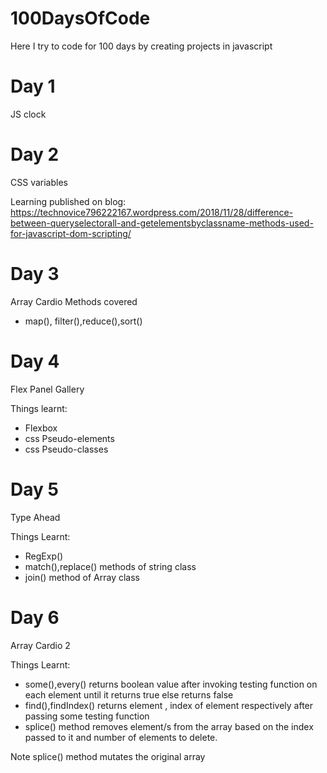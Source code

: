 # 100DaysOfCode
Here I try to code for 100 days by creating projects in javascript

# Day 1
JS clock

# Day 2
CSS variables

Learning published on blog: https://technovice796222167.wordpress.com/2018/11/28/difference-between-queryselectorall-and-getelementsbyclassname-methods-used-for-javascript-dom-scripting/

# Day 3
Array Cardio
Methods covered
- map(), filter(),reduce(),sort()

# Day 4
Flex Panel Gallery

Things learnt:
- Flexbox
- css Pseudo-elements
- css Pseudo-classes

# Day 5 
Type Ahead

Things Learnt:
- RegExp()
- match(),replace() methods of string class
- join() method of Array class

# Day 6
Array Cardio 2

Things Learnt:
- some(),every() returns boolean value after invoking testing function on each element until it returns true else returns false
- find(),findIndex() returns element , index of element respectively  after passing some testing function
- splice() method removes element/s from the array based on the index passed to it and number of elements to delete.

Note splice() method mutates the original array
